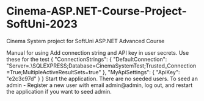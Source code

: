 # Cinema-ASP.NET-Course-Project-SoftUni-2023
Cinema System project for SoftUni ASP.NET Advanced Course


Manual for using
Add connection string and API key in user secrets.
Use these for the test
{
  "ConnectionStrings": {
    "DefaultConnection": "Server=.\\SQLEXPRESS;Database=CinemaSystemTest;Trusted_Connection=True;MultipleActiveResultSets=true"
  },
  "MyApiSettings": {
    "ApiKey": "e2c3c97d"
  }
}
Start the application.
There are no seeded users.
To seed an admin - Register a new user with email admin@admin, log out, and restart the application if you want to seed admin.
